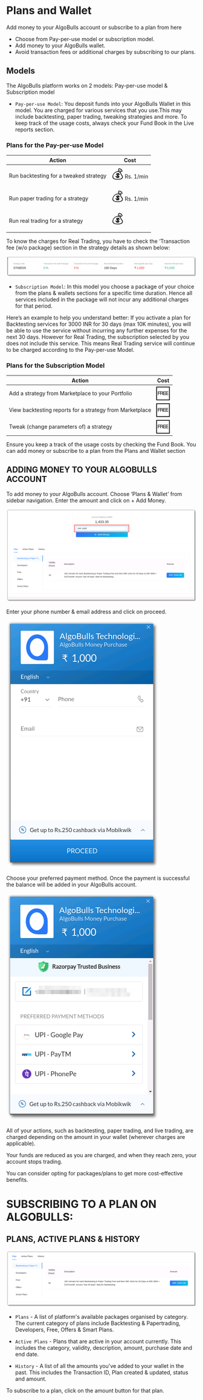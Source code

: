 # Plans and Wallet

Add money to your AlgoBulls account or subscribe to a plan from here 

* Choose from Pay-per-use model or subscription model.
* Add money to your AlgoBulls wallet.
* Avoid transaction fees or additional charges by subscribing to our plans. 

## Models

The AlgoBulls platform works on 2 models: Pay-per-use model & Subscription model 

* `Pay-per-use Model`: You deposit funds into your AlgoBulls Wallet in this model. You are charged for various services that you use.This may include backtesting, paper trading, tweaking strategies and more. To keep track of the usage costs, always check your Fund Book in the Live reports section.

### Plans for the Pay-per-use Model

| Action                                                   | Cost |
|----------------------------------------------------------|------|
| Run backtesting for a tweaked strategy                   | <font size=6>💰</font> Rs. 1/min   |
| Run paper trading for a strategy                         | <font size=6>💰</font> Rs. 1/min    |
| Run real trading for a strategy                          | <font size=6>💰</font>    |

To know the charges for Real Trading, you have to check the ‘Transaction fee (w/o package) section in the strategy details as shown below: 

![StrategyCard](imgs/sc2.png)

* `Subscription Model`: 
In this model you choose a package of your choice from the plans & wallets sections for a specific time duration. Hence all services included in the package will not incur any additional charges for that period. 

Here’s an example to help you understand better: 
If you activate a plan for Backtesting services for 3000 INR for 30 days (max 10K minutes), you will be able to use the service without incurring any further expenses for the next 30 days.
However for Real Trading, the subscription selected by you does not include this service. This means Real Trading service will continue to be charged according to the Pay-per-use Model. 

### Plans for the Subscription Model

| Action                                                   | Cost |
|----------------------------------------------------------|------|
| Add a strategy from Marketplace to your Portfolio        | <font size=6>🆓</font>  |
| View backtesting reports for a strategy from Marketplace | <font size=6>🆓</font>   |
| Tweak (change parameters of) a strategy                  | <font size=6>🆓</font>   |

Ensure you keep a track of the usage costs by checking the Fund Book. You can add money or subscribe to a plan from the Plans and Wallet section

## ADDING MONEY TO YOUR ALGOBULLS ACCOUNT

To add money to your AlgoBulls account. Choose ‘Plans & Wallet’ from sidebar navigation. Enter the amount and click on + Add Money. 

![Nav](imgs/pw1.png)

Enter your phone number & email address and click on proceed. 

![Nav](imgs/pw2.png)

Choose your preferred payment method. Once the payment is successful the balance will be added in your AlgoBulls account. 

![Nav](imgs/pw3.png)

All of your actions, such as backtesting, paper trading, and live trading, are charged depending on the amount in your wallet (wherever charges are applicable).

Your funds are reduced as you are charged, and when they reach zero, your account stops trading.

You can consider opting for packages/plans to get more cost-effective benefits.

# SUBSCRIBING TO A PLAN ON ALGOBULLS: 

## PLANS, ACTIVE PLANS & HISTORY

![Nav](imgs/pw4.png)

* `Plans` - A list of platform's available packages organised by category. The current category of plans include Backtesting & Papertrading, Developers, Free, Offers & Smart Plans.

* `Active Plans` - Plans that are active in your account currently. This includes the category, validity, description, amount, purchase date and end date. 

* `History` - A list of all the amounts you've added to your wallet in the past. This includes the Transaction ID, Plan created & updated, status and amount. 

To subscribe to a plan, click on the amount button for that plan. 

